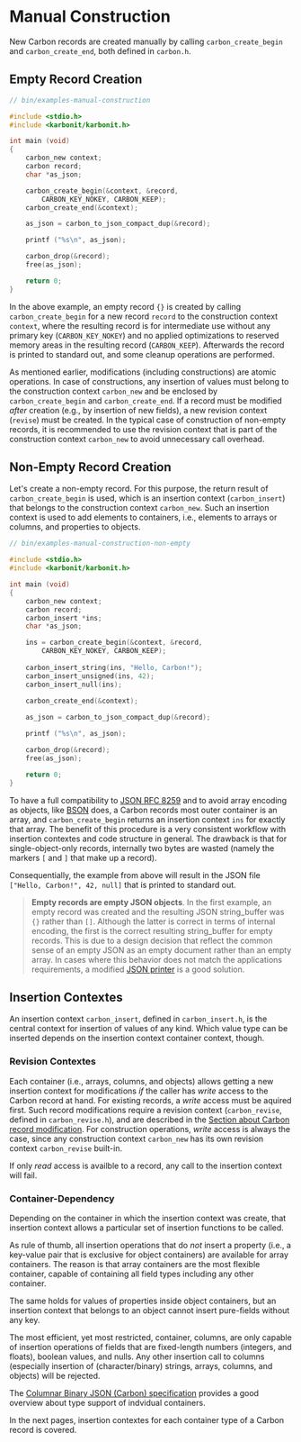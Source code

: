 # Manual Construction

New Carbon records are created manually by calling `carbon_create_begin` and `carbon_create_end`, both defined in `carbon.h`.

## Empty Record Creation

```c
// bin/examples-manual-construction

#include <stdio.h>
#include <karbonit/karbonit.h>

int main (void)
{
    carbon_new context;
    carbon record;
    char *as_json;

    carbon_create_begin(&context, &record, 
    	CARBON_KEY_NOKEY, CARBON_KEEP);
    carbon_create_end(&context);

    as_json = carbon_to_json_compact_dup(&record);

    printf ("%s\n", as_json);

    carbon_drop(&record);
    free(as_json);

    return 0;
}
```

In the above example, an empty record `{}` is created by calling `carbon_create_begin` for a new record `record` to the construction context `context`, where the resulting record is for intermediate use without any primary key (`CARBON_KEY_NOKEY`) and no applied optimizations to reserved memory areas in the resulting record (`CARBON_KEEP`). Afterwards the record is printed to standard out, and some cleanup operations are performed.

As mentioned earlier, modifications (including constructions) are atomic operations. In case of constructions, any insertion of values must belong to the construction context `carbon_new` and be enclosed by `carbon_create_begin` and `carbon_create_end`. If a record must be modified *after* creation (e.g., by insertion of new fields), a new revision context (`revise`) must be created. In the typical case of construction of non-empty records, it is recommended to use the revision context that is part of the construction context `carbon_new` to avoid unnecessary call overhead. 

## Non-Empty Record Creation

Let's create a non-empty record. For this purpose, the return result of `carbon_create_begin` is used, which is an insertion context (`carbon_insert`) that belongs to the construction context `carbon_new`. Such an insertion context is used to add elements to containers, i.e., elements to arrays or columns, and properties to objects.

```c
// bin/examples-manual-construction-non-empty

#include <stdio.h>
#include <karbonit/karbonit.h>

int main (void)
{
    carbon_new context;
    carbon record;
    carbon_insert *ins;
    char *as_json;

    ins = carbon_create_begin(&context, &record, 
    	CARBON_KEY_NOKEY, CARBON_KEEP);
    
    carbon_insert_string(ins, "Hello, Carbon!");
    carbon_insert_unsigned(ins, 42);
    carbon_insert_null(ins);
    
    carbon_create_end(&context);

    as_json = carbon_to_json_compact_dup(&record);

    printf ("%s\n", as_json);

    carbon_drop(&record);
    free(as_json);

    return 0;
}
```

To have a full compatibility to [JSON RFC 8259](https://tools.ietf.org/html/rfc8259) and to avoid array encoding as objects, like [BSON](www.bsonspec.org) does, a Carbon records most outer container is an array, and `carbon_create_begin` returns an insertion context `ins` for exactly that array. The benefit of this procedure is a very consistent workflow with insertion contextes and code structure in general. The drawback is that for single-object-only records, internally two bytes are wasted (namely the markers `[` and `]` that make up a record).

Consequentially, the example from above will result in the JSON file `["Hello, Carbon!", 42, null]` that is printed to standard out.

> **Empty records are empty JSON objects**. In the first example, an empty record was created and the resulting JSON string_buffer was `{}` rather than `[]`. Although the latter is correct in terms of internal encoding, the first is the correct resulting string_buffer for empty records. This is due to a design decision that reflect the common sense of an empty JSON as an empty document rather than an empty array. In cases where this behavior does not match the applications requirements, a modified [JSON printer](../conversion-to-json.md) is a good solution.

## Insertion Contextes

An insertion context `carbon_insert`, defined in `carbon_insert.h`, is the central context for insertion of values of any kind. Which value type can be inserted depends on the insertion context container context, though. 

### Revision Contextes

Each container (i.e., arrays, columns, and objects) allows getting a new insertion context for modifications *if* the caller has *write* access to the Carbon record at hand. For existing records, a *write* access must be aquired first. Such record modifications require a revision context (`carbon_revise`, defined in `carbon_revise.h`), and are described in the [Section about Carbon record modification](../modify-contents.md). For construction operations, *write* access is always the case, since any construction context `carbon_new` has its own revision context `carbon_revise` built-in. 

If only *read* access is availble to a record, any call to the insertion context will fail.

### Container-Dependency

Depending on the container in which the insertion context was create, that insertion context allows a particular set of insertion functions to be called. 

As rule of thumb, all insertion operations that do *not* insert a property (i.e., a key-value pair that is exclusive for object containers) are available for array containers. The reason is that array containers are the most flexible container, capable of containing all field types including any other container. 

The same holds for values of properties inside object containers, but an insertion context that belongs to an object cannot insert pure-fields without any key. 

The most efficient, yet most restricted, container, columns, are only capable of insertion operations of fields that are fixed-length numbers (integers, and floats), boolean values, and nulls. Any other insertion call to columns (especially insertion of (character/binary) strings, arrays, columns, and objects) will be rejected.

The [Columnar Binary JSON (Carbon) specification](http://www.carbonspec.org) provides a good overview about type support of indvidual containers.

In the next pages, insertion contextes for each container type of a Carbon record is covered.





